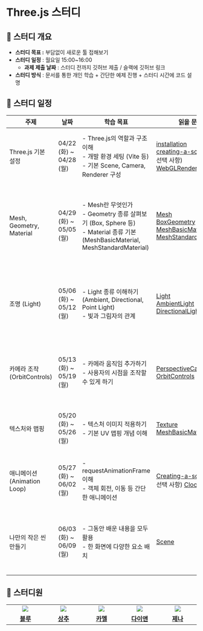 # Three.js 스터디

## 🧩 스터디 개요

- **스터디 목표 :** 부담없이 새로운 툴 접해보기
- **스터디 일정** : 월요일 15:00~16:00
  - **과제 제출 날짜** : 스터디 전까지 깃허브 제출 / 슬랙에 깃허브 링크
- **스터디 방식** : 문서를 통한 개인 학습 + 간단한 예제 진행 + 스터디 시간에 코드 설명

## 🧩 스터디 일정

| 주제                        | 날짜                    | 학습 목표                                                                                                                        | 읽을 문서                                                                                                                                                                                                                                                                                                       | 예제                                                                                                             |
| --------------------------- | ----------------------- | -------------------------------------------------------------------------------------------------------------------------------- | --------------------------------------------------------------------------------------------------------------------------------------------------------------------------------------------------------------------------------------------------------------------------------------------------------------- | ---------------------------------------------------------------------------------------------------------------- |
| Three.js 기본 설정          | 04/22 (화) ~ 04/28 (월) | - Three.js의 역할과 구조 이해<br>- 개발 환경 세팅 (Vite 등)<br>- 기본 Scene, Camera, Renderer 구성                               | [installation](https://threejs.org/manual/#en/installation)<br>[creating-a-scene](https://threejs.org/manual/#en/creating-a-scene)<br>선택 사항) [WebGLRenderer](https://threejs.org/docs/#api/en/renderers/WebGLRenderer)                                                                                      | - "회색 배경에 파란색 큐브 하나 띄우기"<br>(카메라는 큐브를 정면에서 바라보게)                                   |
| Mesh, Geometry, Material    | 04/29 (화) ~ 05/05 (월) | - Mesh란 무엇인가<br>- Geometry 종류 살펴보기 (Box, Sphere 등)<br>- Material 종류 기본 (MeshBasicMaterial, MeshStandardMaterial) | [Mesh](https://threejs.org/docs/#api/en/objects/Mesh)<br>[BoxGeometry](https://threejs.org/docs/#api/en/geometries/BoxGeometry)<br>[MeshBasicMaterial](https://threejs.org/docs/#api/en/materials/MeshBasicMaterial)<br>[MeshStandardMaterial](https://threejs.org/docs/#api/en/materials/MeshStandardMaterial) | - "다양한 Material을 적용한 여러 개의 도형 만들기"<br>(Box, Sphere, Cone 등 3개 만들고, 각각 다른 Material 사용) |
| 조명 (Light)                | 05/06 (화) ~ 05/12 (월) | - Light 종류 이해하기 (Ambient, Directional, Point Light)<br>- 빛과 그림자의 관계                                                | [Light](https://threejs.org/docs/#api/en/lights/Light)<br>[AmbientLight](https://threejs.org/docs/#api/en/lights/AmbientLight)<br>[DirectionalLight](https://threejs.org/docs/#api/en/lights/DirectionalLight)                                                                                                  | - "Directional Light를 사용해 입체감을 준 씬 만들기"<br>(큐브를 두고, 빛 방향을 조정해 그림자가 보이게)          |
| 카메라 조작 (OrbitControls) | 05/13 (화) ~ 05/19 (월) | - 카메라 움직임 추가하기<br>- 사용자의 시점을 조작할 수 있게 하기                                                                | [PerspectiveCamera](https://threejs.org/docs/#api/en/cameras/PerspectiveCamera)<br>[OrbitControls](https://threejs.org/examples/#controls/OrbitControls)                                                                                                                                                        | - "큐브를 중심으로 카메라를 회전시켜볼 수 있게 만들기"<br>(OrbitControls 적용만 해도 충분)                       |
| 텍스처와 맵핑               | 05/20 (화) ~ 05/26 (월) | - 텍스처 이미지 적용하기<br>- 기본 UV 맵핑 개념 이해                                                                             | [Texture](https://threejs.org/docs/#api/en/textures/Texture)<br>[MeshBasicMaterial.map](https://threejs.org/docs/#api/en/materials/MeshBasicMaterial.map)                                                                                                                                                       | - "나만의 이미지를 큐브에 입혀보기"<br>(예: 고양이, 하늘 사진 등)                                                |
| 애니메이션 (Animation Loop) | 05/27 (화) ~ 06/02 (월) | - requestAnimationFrame 이해<br>- 객체 회전, 이동 등 간단한 애니메이션                                                           | [Creating-a-scene](https://threejs.org/manual/#en/introduction/Creating-a-scene)<br>선택 사항) [Clock](https://threejs.org/docs/#api/en/core/Clock)                                                                                                                                                             | - "큐브가 천천히 회전하는 애니메이션 만들기"<br>(자동으로 계속 기준 회전)                                        |
| 나만의 작은 씬 만들기       | 06/03 (화) ~ 06/09 (월) | - 그동안 배운 내용을 모두 활용<br>- 한 화면에 다양한 요소 배치                                                                   | [Scene](https://threejs.org/examples/Scene)                                                                                                                                                                                                                                                                     | - "나만의 작은 씬 만들기"<br>(3개 이상의 물체, 조명 적용, 카메라 조작 가능, 애니메이션 최소 1개)                 |

## 🧩 스터디원

<table >
  <tr >
    <td align="center" width="200px" >
      <a href="https://github.com/hanheel"><img src="https://avatars.githubusercontent.com/u/168459001?v=4"/></a>
    </td>
     <td align="center" width="200px" >
      <a href="https://github.com/sanghee01"><img src="https://avatars.githubusercontent.com/u/80993302?v=4"/></a>
    </td>
    <td align="center" width="200px" >
      <a href="https://github.com/dev-dino22"><img src="https://avatars.githubusercontent.com/u/141295691?v=4"/></a>
    </td>
    <td align="center" width="200px" >
      <a href="https://github.com/Daeun-100
"><img src="https://avatars.githubusercontent.com/u/141714293?v=4"/></a>
    </td>
    <td align="center" width="200px" >
      <a href="https://github.com/JeLee-river
"><img src="https://avatars.githubusercontent.com/u/106021313?v=4"/></a>
    </td>
   
  </tr>
  <tr>
    <td align="center" width="200px" >
      <a href="https://github.com/hanheel/"><strong>블루</strong></a>
    </td>
       <td align="center" width="200px" >
      <a href="https://github.com/sanghee01/"><strong>상추</strong></a>
    </td>
    <td align="center" width="200px" >
      <a href="https://github.com/dev-dino22/"><strong>카멜</strong></a>
    </td>
    <td align="center" width="200px" >
      <a href="https://github.com/Daeun-100
/"><strong>다이앤</strong></a>
    </td>
    <td align="center" width="200px" >
      <a href="https://github.com/JeLee-river/"><strong>제나</strong></a>
    </td>
    
  </tr>
</table>
